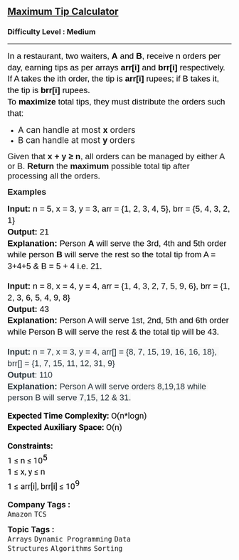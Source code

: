<h2><a href="https://www.geeksforgeeks.org/problems/maximum-tip-calculator2631/1">Maximum Tip Calculator</a></h2><h3>Difficulty Level : Medium</h3><hr><div class="problems_problem_content__Xm_eO"><p dir="ltr" style="line-height: 1.38; margin-top: 0pt; margin-bottom: 0pt;"><span style="font-size: 14pt; font-family: Arial, sans-serif; color: rgb(0, 0, 0); background-color: transparent; font-weight: 400; font-style: normal; font-variant: normal; text-decoration: none; vertical-align: baseline; white-space: pre-wrap; --darkreader-inline-color: #f4f2ee; --darkreader-inline-bgcolor: transparent;" data-darkreader-inline-color="" data-darkreader-inline-bgcolor=""><span style="vertical-align: super;">In a restaurant, two waiters, <strong>A</strong> and <strong>B</strong>, receive n orders per day, earning tips as per arrays <strong>arr[i]</strong> and <strong>brr[i]</strong> respectively. If A takes the ith order, the tip is <strong>arr[i]</strong> rupees; if B takes it, the tip is <strong>brr[i]</strong> rupees.</span></span></p>
<p dir="ltr" style="line-height: 1.38; margin-top: 0pt; margin-bottom: 0pt;"><span style="font-size: 14pt; font-family: Arial, sans-serif; color: rgb(0, 0, 0); background-color: transparent; font-weight: 400; font-style: normal; font-variant: normal; text-decoration: none; vertical-align: baseline; white-space: pre-wrap; --darkreader-inline-color: #f4f2ee; --darkreader-inline-bgcolor: transparent;" data-darkreader-inline-color="" data-darkreader-inline-bgcolor=""><span style="vertical-align: super;">To <strong>maximize </strong>total tips, they must distribute the orders such that:</span></span></p>
<ul>
<li><span style="font-size: 14pt;">A can handle at most <strong>x</strong> orders</span></li>
<li><span style="font-size: 14pt;">B can handle at most <strong>y </strong>orders</span></li>
</ul>
<p><span style="font-size: 14pt;"><span style="font-family: Arial, sans-serif; white-space-collapse: preserve;">Given that <strong>x + y ≥ n</strong>, all orders can be managed by either A or B. </span><strong style="font-family: Arial, sans-serif; white-space-collapse: preserve;">Return </strong><span style="font-family: Arial, sans-serif; white-space-collapse: preserve;">the <strong>maximum </strong>possible total tip after processing all the orders.</span></span></p>
<p><strong><span style="font-size: 14pt;"><span style="font-family: Arial, sans-serif; white-space-collapse: preserve;">Examples</span></span></strong></p>
<pre dir="ltr" style="line-height: 1.38; margin-top: 0pt; margin-bottom: 0pt;"><span style="font-size: 14pt;"><span style="font-family: Arial, sans-serif; color: rgb(0, 0, 0); background-color: transparent; font-weight: bold; font-style: normal; font-variant: normal; text-decoration: none; vertical-align: baseline; white-space: pre-wrap; --darkreader-inline-color: #f4f2ee; --darkreader-inline-bgcolor: transparent;" data-darkreader-inline-color="" data-darkreader-inline-bgcolor="">Input: </span><span style="font-family: Arial, sans-serif; color: rgb(0, 0, 0); background-color: transparent; font-weight: 400; font-style: normal; font-variant: normal; text-decoration: none; vertical-align: baseline; white-space: pre-wrap; --darkreader-inline-color: #f4f2ee; --darkreader-inline-bgcolor: transparent;" data-darkreader-inline-color="" data-darkreader-inline-bgcolor="">n = 5, x = 3, y = 3, arr = {1, 2, 3, 4, 5}, brr = {5, 4, 3, 2, 1}</span></span><br><span style="font-size: 14pt;"><span style="font-family: Arial, sans-serif; color: rgb(0, 0, 0); background-color: transparent; font-weight: bold; font-style: normal; font-variant: normal; text-decoration: none; vertical-align: baseline; white-space: pre-wrap; --darkreader-inline-color: #f4f2ee; --darkreader-inline-bgcolor: transparent;" data-darkreader-inline-color="" data-darkreader-inline-bgcolor="">Output:</span><span style="font-family: Arial, sans-serif; color: rgb(0, 0, 0); background-color: transparent; font-weight: 400; font-style: normal; font-variant: normal; text-decoration: none; vertical-align: baseline; white-space: pre-wrap; --darkreader-inline-color: #f4f2ee; --darkreader-inline-bgcolor: transparent;" data-darkreader-inline-color="" data-darkreader-inline-bgcolor=""> 21</span></span><br><span style="font-size: 14pt;"><span style="font-family: Arial, sans-serif; color: rgb(0, 0, 0); background-color: transparent; font-weight: bold; font-style: normal; font-variant: normal; text-decoration: none; vertical-align: baseline; white-space: pre-wrap; --darkreader-inline-color: #f4f2ee; --darkreader-inline-bgcolor: transparent;" data-darkreader-inline-color="" data-darkreader-inline-bgcolor="">Explanation:</span><span style="font-family: Arial, sans-serif; color: rgb(0, 0, 0); background-color: transparent; font-weight: 400; font-style: normal; font-variant: normal; text-decoration: none; vertical-align: baseline; white-space: pre-wrap; --darkreader-inline-color: #f4f2ee; --darkreader-inline-bgcolor: transparent;" data-darkreader-inline-color="" data-darkreader-inline-bgcolor=""> Person </span><span style="font-family: Arial, sans-serif; color: rgb(0, 0, 0); background-color: transparent; font-weight: bold; font-style: normal; font-variant: normal; text-decoration: none; vertical-align: baseline; white-space: pre-wrap; --darkreader-inline-color: #f4f2ee; --darkreader-inline-bgcolor: transparent;" data-darkreader-inline-color="" data-darkreader-inline-bgcolor="">A</span><span style="font-family: Arial, sans-serif; color: rgb(0, 0, 0); background-color: transparent; font-weight: 400; font-style: normal; font-variant: normal; text-decoration: none; vertical-align: baseline; white-space: pre-wrap; --darkreader-inline-color: #f4f2ee; --darkreader-inline-bgcolor: transparent;" data-darkreader-inline-color="" data-darkreader-inline-bgcolor=""> will serve the 3rd, 4th and 5th order while person </span><span style="font-family: Arial, sans-serif; color: rgb(0, 0, 0); background-color: transparent; font-weight: bold; font-style: normal; font-variant: normal; text-decoration: none; vertical-align: baseline; white-space: pre-wrap; --darkreader-inline-color: #f4f2ee; --darkreader-inline-bgcolor: transparent;" data-darkreader-inline-color="" data-darkreader-inline-bgcolor="">B</span><span style="font-family: Arial, sans-serif; color: rgb(0, 0, 0); background-color: transparent; font-weight: 400; font-style: normal; font-variant: normal; text-decoration: none; vertical-align: baseline; white-space: pre-wrap; --darkreader-inline-color: #f4f2ee; --darkreader-inline-bgcolor: transparent;" data-darkreader-inline-color="" data-darkreader-inline-bgcolor=""> will serve the rest so the total tip from A = 3+4+5 &amp; B = 5 + 4 i.e. 21. </span></span></pre>
<p dir="ltr" style="line-height: 1.38; margin-top: 0pt; margin-bottom: 0pt;">&nbsp;</p>
<pre dir="ltr" style="line-height: 1.38; margin-top: 0pt; margin-bottom: 0pt;"><span style="font-size: 14pt;"><span style="font-family: Arial, sans-serif; color: rgb(0, 0, 0); background-color: transparent; font-weight: bold; font-style: normal; font-variant: normal; text-decoration: none; vertical-align: baseline; white-space: pre-wrap; --darkreader-inline-color: #f4f2ee; --darkreader-inline-bgcolor: transparent;" data-darkreader-inline-color="" data-darkreader-inline-bgcolor="">Input: </span><span style="font-family: Arial, sans-serif; color: rgb(0, 0, 0); background-color: transparent; font-weight: 400; font-style: normal; font-variant: normal; text-decoration: none; vertical-align: baseline; white-space: pre-wrap; --darkreader-inline-color: #f4f2ee; --darkreader-inline-bgcolor: transparent;" data-darkreader-inline-color="" data-darkreader-inline-bgcolor="">n = 8, x = 4, y = 4, arr = {1, 4, 3, 2, 7, 5, 9, 6}, brr = {1, 2, 3, 6, 5, 4, 9, 8}</span></span><br><span style="font-size: 14pt;"><span style="font-family: Arial, sans-serif; color: rgb(0, 0, 0); background-color: transparent; font-weight: bold; font-style: normal; font-variant: normal; text-decoration: none; vertical-align: baseline; white-space: pre-wrap; --darkreader-inline-color: #f4f2ee; --darkreader-inline-bgcolor: transparent;" data-darkreader-inline-color="" data-darkreader-inline-bgcolor="">Output:</span><span style="font-family: Arial, sans-serif; color: rgb(0, 0, 0); background-color: transparent; font-weight: 400; font-style: normal; font-variant: normal; text-decoration: none; vertical-align: baseline; white-space: pre-wrap; --darkreader-inline-color: #f4f2ee; --darkreader-inline-bgcolor: transparent;" data-darkreader-inline-color="" data-darkreader-inline-bgcolor=""> 43</span></span><br><span style="font-size: 14pt;"><span style="font-family: Arial, sans-serif; color: rgb(0, 0, 0); background-color: transparent; font-weight: bold; font-style: normal; font-variant: normal; text-decoration: none; vertical-align: baseline; white-space: pre-wrap; --darkreader-inline-color: #f4f2ee; --darkreader-inline-bgcolor: transparent;" data-darkreader-inline-color="" data-darkreader-inline-bgcolor="">Explanation:</span><span style="font-family: Arial, sans-serif; color: rgb(0, 0, 0); background-color: transparent; font-weight: 400; font-style: normal; font-variant: normal; text-decoration: none; vertical-align: baseline; white-space: pre-wrap; --darkreader-inline-color: #f4f2ee; --darkreader-inline-bgcolor: transparent;" data-darkreader-inline-color="" data-darkreader-inline-bgcolor=""> Person A will serve 1st, 2nd, 5th and 6th order while Person B will serve the rest &amp; the total tip will be 43.</span></span></pre>
<p dir="ltr" style="line-height: 1.38; margin-top: 0pt; margin-bottom: 0pt;">&nbsp;</p>
<pre dir="ltr" style="line-height: 1.38; margin-top: 0pt; margin-bottom: 0pt;"><span style="font-size: 14pt;"><span style="font-family: Nunito, sans-serif; color: rgb(39, 50, 57); background-color: rgb(249, 249, 249); font-weight: bold; font-style: normal; font-variant: normal; text-decoration: none; vertical-align: baseline; white-space: pre-wrap; --darkreader-inline-color: #d4cfc8; --darkreader-inline-bgcolor: #1c2021;" data-darkreader-inline-color="" data-darkreader-inline-bgcolor="">Input: </span><span style="font-family: Nunito, sans-serif; color: rgb(39, 50, 57); background-color: rgb(249, 249, 249); font-weight: 400; font-style: normal; font-variant: normal; text-decoration: none; vertical-align: baseline; white-space: pre-wrap; --darkreader-inline-color: #d4cfc8; --darkreader-inline-bgcolor: #1c2021;" data-darkreader-inline-color="" data-darkreader-inline-bgcolor="">n = 7, x = 3, y = 4, arr[] = {8, 7, 15, 19, 16, 16, 18}, brr[] = {1, 7, 15, 11, 12, 31, 9}</span></span><br><span style="font-size: 14pt;"><span style="font-family: Nunito, sans-serif; color: rgb(39, 50, 57); background-color: rgb(249, 249, 249); font-weight: bold; font-style: normal; font-variant: normal; text-decoration: none; vertical-align: baseline; white-space: pre-wrap; --darkreader-inline-color: #d4cfc8; --darkreader-inline-bgcolor: #1c2021;" data-darkreader-inline-color="" data-darkreader-inline-bgcolor="">Output</span><span style="font-family: Nunito, sans-serif; color: rgb(39, 50, 57); background-color: rgb(249, 249, 249); font-weight: 400; font-style: normal; font-variant: normal; text-decoration: none; vertical-align: baseline; white-space: pre-wrap; --darkreader-inline-color: #d4cfc8; --darkreader-inline-bgcolor: #1c2021;" data-darkreader-inline-color="" data-darkreader-inline-bgcolor="">: 110</span></span><br><span style="font-size: 14pt;"><span style="font-family: Nunito, sans-serif; color: rgb(39, 50, 57); background-color: rgb(249, 249, 249); font-weight: bold; font-style: normal; font-variant: normal; text-decoration: none; vertical-align: baseline; white-space: pre-wrap; --darkreader-inline-color: #d4cfc8; --darkreader-inline-bgcolor: #1c2021;" data-darkreader-inline-color="" data-darkreader-inline-bgcolor="">Explanation: </span><span style="font-family: Nunito, sans-serif; color: rgb(39, 50, 57); background-color: rgb(249, 249, 249); font-weight: 400; font-style: normal; font-variant: normal; text-decoration: none; vertical-align: baseline; white-space: pre-wrap; --darkreader-inline-color: #d4cfc8; --darkreader-inline-bgcolor: #1c2021;" data-darkreader-inline-color="" data-darkreader-inline-bgcolor="">Person A will serve orders 8,19,18 while person B will serve 7,15, 12 &amp; 31.</span></span></pre>
<p dir="ltr" style="line-height: 1.38; margin-top: 12pt; margin-bottom: 12pt;"><span style="font-size: 14pt;"><span style="font-family: Roboto, sans-serif; color: rgb(0, 0, 0); background-color: transparent; font-weight: bold; font-style: normal; font-variant: normal; text-decoration: none; vertical-align: baseline; white-space: pre-wrap; --darkreader-inline-color: #f4f2ee; --darkreader-inline-bgcolor: transparent;" data-darkreader-inline-color="" data-darkreader-inline-bgcolor="">Expected Time Complexity:</span><span style="font-family: Roboto, sans-serif; color: rgb(0, 0, 0); background-color: transparent; font-weight: 400; font-style: normal; font-variant: normal; text-decoration: none; vertical-align: baseline; white-space: pre-wrap; --darkreader-inline-color: #f4f2ee; --darkreader-inline-bgcolor: transparent;" data-darkreader-inline-color="" data-darkreader-inline-bgcolor=""> O(n*logn)</span><span style="font-family: Roboto, sans-serif; color: rgb(0, 0, 0); background-color: transparent; font-weight: 400; font-style: normal; font-variant: normal; text-decoration: none; vertical-align: baseline; white-space: pre-wrap; --darkreader-inline-color: #f4f2ee; --darkreader-inline-bgcolor: transparent;" data-darkreader-inline-color="" data-darkreader-inline-bgcolor=""><br></span><span style="font-family: Roboto, sans-serif; color: rgb(0, 0, 0); background-color: transparent; font-weight: bold; font-style: normal; font-variant: normal; text-decoration: none; vertical-align: baseline; white-space: pre-wrap; --darkreader-inline-color: #f4f2ee; --darkreader-inline-bgcolor: transparent;" data-darkreader-inline-color="" data-darkreader-inline-bgcolor="">Expected Auxiliary Space:</span><span style="font-family: Roboto, sans-serif; color: rgb(0, 0, 0); background-color: transparent; font-weight: 400; font-style: normal; font-variant: normal; text-decoration: none; vertical-align: baseline; white-space: pre-wrap; --darkreader-inline-color: #f4f2ee; --darkreader-inline-bgcolor: transparent;" data-darkreader-inline-color="" data-darkreader-inline-bgcolor=""> O(n)</span></span></p>
<p dir="ltr" style="line-height: 1.38; margin-top: 12pt; margin-bottom: 12pt;"><span style="font-size: 14pt;"><span style="font-family: Roboto, sans-serif; color: rgb(0, 0, 0); background-color: transparent; font-weight: bold; font-style: normal; font-variant: normal; text-decoration: none; vertical-align: baseline; white-space: pre-wrap; --darkreader-inline-color: #f4f2ee; --darkreader-inline-bgcolor: transparent;" data-darkreader-inline-color="" data-darkreader-inline-bgcolor="">Constraints:</span><span style="font-family: Roboto, sans-serif; color: rgb(0, 0, 0); background-color: transparent; font-weight: bold; font-style: normal; font-variant: normal; text-decoration: none; vertical-align: baseline; white-space: pre-wrap; --darkreader-inline-color: #f4f2ee; --darkreader-inline-bgcolor: transparent;" data-darkreader-inline-color="" data-darkreader-inline-bgcolor=""><br></span><span style="font-family: Roboto, sans-serif; color: rgb(0, 0, 0); background-color: transparent; font-weight: 400; font-style: normal; font-variant: normal; text-decoration: none; vertical-align: baseline; white-space: pre-wrap; --darkreader-inline-color: #f4f2ee; --darkreader-inline-bgcolor: transparent;" data-darkreader-inline-color="" data-darkreader-inline-bgcolor="">1 ≤ n ≤ 10</span><span style="font-family: Roboto, sans-serif; color: rgb(0, 0, 0); background-color: transparent; font-weight: 400; font-style: normal; font-variant: normal; text-decoration: none; vertical-align: baseline; white-space: pre-wrap; --darkreader-inline-color: #f4f2ee; --darkreader-inline-bgcolor: transparent;" data-darkreader-inline-color="" data-darkreader-inline-bgcolor=""><span style="vertical-align: super;">5</span></span><span style="font-family: Roboto, sans-serif; color: rgb(0, 0, 0); background-color: transparent; font-weight: 400; font-style: normal; font-variant: normal; text-decoration: none; vertical-align: baseline; white-space: pre-wrap; --darkreader-inline-color: #f4f2ee; --darkreader-inline-bgcolor: transparent;" data-darkreader-inline-color="" data-darkreader-inline-bgcolor=""><span style="vertical-align: super;"><br></span></span><span style="font-family: Roboto, sans-serif; color: rgb(0, 0, 0); background-color: transparent; font-weight: 400; font-style: normal; font-variant: normal; text-decoration: none; vertical-align: baseline; white-space: pre-wrap; --darkreader-inline-color: #f4f2ee; --darkreader-inline-bgcolor: transparent;" data-darkreader-inline-color="" data-darkreader-inline-bgcolor="">1 ≤ x, y ≤ n</span><span style="font-family: Roboto, sans-serif; color: rgb(0, 0, 0); background-color: transparent; font-weight: 400; font-style: normal; font-variant: normal; text-decoration: none; vertical-align: baseline; white-space: pre-wrap; --darkreader-inline-color: #f4f2ee; --darkreader-inline-bgcolor: transparent;" data-darkreader-inline-color="" data-darkreader-inline-bgcolor=""><br></span><span style="font-family: Roboto, sans-serif; color: rgb(0, 0, 0); background-color: transparent; font-weight: 400; font-style: normal; font-variant: normal; text-decoration: none; vertical-align: baseline; white-space: pre-wrap; --darkreader-inline-color: #f4f2ee; --darkreader-inline-bgcolor: transparent;" data-darkreader-inline-color="" data-darkreader-inline-bgcolor="">1 ≤ arr[i], brr[i] ≤ 10</span><span style="font-family: Roboto, sans-serif; color: rgb(0, 0, 0); background-color: transparent; font-weight: 400; font-style: normal; font-variant: normal; text-decoration: none; vertical-align: baseline; white-space: pre-wrap; --darkreader-inline-color: #f4f2ee; --darkreader-inline-bgcolor: transparent;" data-darkreader-inline-color="" data-darkreader-inline-bgcolor=""><span style="vertical-align: super;">9</span></span></span></p></div><p><span style=font-size:18px><strong>Company Tags : </strong><br><code>Amazon</code>&nbsp;<code>TCS</code>&nbsp;<br><p><span style=font-size:18px><strong>Topic Tags : </strong><br><code>Arrays</code>&nbsp;<code>Dynamic Programming</code>&nbsp;<code>Data Structures</code>&nbsp;<code>Algorithms</code>&nbsp;<code>Sorting</code>&nbsp;
